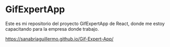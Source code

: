 # GifExpertApp
Este es mi repositorio del proyecto GifExpertApp de React, donde me estoy capacitando para la empresa donde trabajo.

https://sanabriaguillermo.github.io/Gif-Expert-App/
